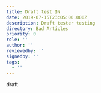 ```yaml
---
title: Draft test IN
date: 2019-07-15T23:05:00.000Z
description: Draft tester testing
directory: Bad Articles
priority: 0
role: ''
author: ''
reviewedby: ''
signedby: ''
tags:
  - ''
---
```

draft

